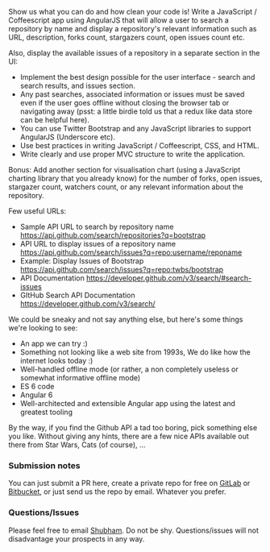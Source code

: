Show us what you can do and how clean your code is! Write a JavaScript / Coffeescript app using AngularJS that will allow a user to search a repository by name and display a repository's relevant information such as URL, description, forks count, stargazers count, open issues count etc.

Also, display the available issues of a repository in a separate section in the UI:

* Implement the best design possible for the user interface - search and search results, and issues section.
* Any past searches, associated information or issues must be saved even if the user goes offline without closing the browser tab or navigating away (psst: a little birdie told us that a redux like data store can be helpful here).
* You can use Twitter Bootstrap and any JavaScript libraries to support AngularJS (Underscore etc).
* Use best practices in writing JavaScript / Coffeescript, CSS, and HTML.
* Write clearly and use proper MVC structure to write the application.

Bonus: Add another section for visualisation chart (using a JavaScript charting library that you already know) for the number of forks, open issues, stargazer count, watchers count, or any relevant information about the repository.

Few useful URLs:
* Sample API URL to search by repository name	https://api.github.com/search/repositories?q=bootstrap
* API URL to display issues of a repository name	https://api.github.com/search/issues?q=repo:username/reponame
* Example: Display Issues of Bootstrap	https://api.github.com/search/issues?q=repo:twbs/bootstrap
* API Documentation	https://developer.github.com/v3/search/#search-issues
* GItHub Search API Documentation	https://developer.github.com/v3/search/ 

We could be sneaky and not say anything else, but here's some things we're looking to see:

* An app we can try :)
* Something not looking like a web site from 1993s, We do like how the internet looks today :)
* Well-handled offline mode (or rather, a non completely useless or somewhat informative offline mode)
* ES 6 code
* Angular 6
* Well-architected and extensible Angular app using the latest and greatest tooling

By the way, if you find the Github API a tad too boring, pick something else you like. Without giving any hints, there are a few nice APIs available out there from Star Wars, Cats (of course), ...


### Submission notes

You can just submit a PR here, create a private repo for free on [GitLab](https://www.gitlab.com/?gclid=CLCBmaWM474CFaMSwwodAqIAqw) or [Bitbucket](https://bitbucket.org/), or just send us the repo by email. Whatever you prefer.

### Questions/Issues

Please feel free to email [Shubham](mailto:shubhamjigoyal@gmail.com). Do not be shy. Questions/issues will not disadvantage your prospects in any way.
